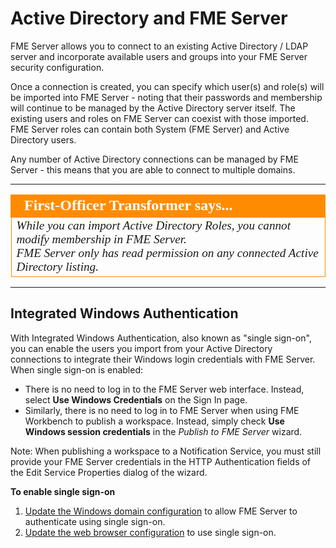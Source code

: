 # Active Directory and FME Server #

FME Server allows you to connect to an existing Active Directory / LDAP server and incorporate available users and groups into your FME Server security configuration.

Once a connection is created, you can specify which user(s) and role(s) will be imported into FME Server - noting that their passwords and membership will continue to be managed by the Active Directory server itself. The existing users and roles on FME Server can coexist with those imported. FME Server roles can contain both System (FME Server) and Active Directory users.

Any number of Active Directory connections can be managed by FME Server - this means that you are able to connect to multiple domains.

---

<!--Person X Says Section-->

<table style="border-spacing: 0px">
<tr>
<td style="vertical-align:middle;background-color:darkorange;border: 2px solid darkorange">
<i class="fa fa-quote-left fa-lg fa-pull-left fa-fw" style="color:white;padding-right: 12px;vertical-align:text-top"></i>
<span style="color:white;font-size:x-large;font-weight: bold;font-family:serif">First-Officer Transformer says...</span>
</td>
</tr>

<tr>
<td style="border: 1px solid darkorange">
<span style="font-family:serif; font-style:italic; font-size:larger">
While you can import Active Directory Roles, you cannot modify membership in FME Server.<br>
FME Server only has read permission on any connected Active Directory listing.
</span>
</td>
</tr>
</table>

---

## Integrated Windows Authentication ##

With Integrated Windows Authentication, also known as "single sign-on", you can enable the users you import from your Active Directory connections to integrate their Windows login credentials with FME Server. When single sign-on is enabled:

- There is no need to log in to the FME Server web interface. Instead, select **Use Windows Credentials** on the Sign In page.
- Similarly, there is no need to log in to FME Server when using FME Workbench to publish a workspace. Instead, simply check **Use Windows session credentials** in the *Publish to FME Server* wizard.

Note: When publishing a workspace to a Notification Service, you must still provide your FME Server credentials in the HTTP Authentication fields of the Edit Service Properties dialog of the wizard.

**To enable single sign-on**

1. [Update the Windows domain configuration](http://docs.safe.com/fme/html/FME_Server_Documentation/Content/AdminGuide/IWA_Update_Windows_Domain_Config.htm) to allow FME Server to authenticate using single sign-on.
2. [Update the web browser configuration](http://docs.safe.com/fme/html/FME_Server_Documentation/Content/AdminGuide/IWA_Update_Web_Browser_Config.htm) to use single sign-on.

